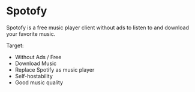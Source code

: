 # Spotofy
Spotofy is a free music player client without ads to listen to and download your favorite music.

Target:
 - Without Ads / Free
 - Download Music
 - Replace Spotify as music player
 - Self-hostability
 - Good music quality
